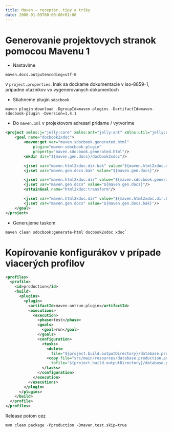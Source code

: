 ```yaml
---
title: Maven – receptár, tipy a triky
date: 2006-01-09T00:00:00+01:00
---
```


# Generovanie projektovych stranok pomocou Mavenu 1

* Nastavime 
```
maven.docs.outputencoding=utf-8
```
v `project.properties`. Inak sa dockame dokumentacie v iso-8859-1, pripadne otaznikov vo vygenerovanych dokumentoch
* Stiahneme plugin `sdocbook`
```
maven plugin:download -DgroupId=maven-plugins -DartifactId=maven-sdocbook-plugin -Dversion=1.4.1
```
* Do `maven.xml` v projektovom adresari pridame / vytvorime
```xml
<project xmlns:j="jelly:core" xmlns:ant="jelly:ant" xmlns:util="jelly:util" xmlns:maven="jelly:maven">
    <goal name="docbook2xdoc">
        <maven:get var="maven.sdocbook.generated.html"
            plugin="maven-sdocbook-plugin"
            property="maven.sdocbook.generated.html"/>
        <mkdir dir="${maven.gen.docs}/docbook2xdoc"/>

        <j:set var="maven.html2xdoc.dir.bak" value="${maven.html2xdoc.dir}"/>
        <j:set var="maven.gen.docs.bak" value="${maven.gen.docs}"/>

        <j:set var="maven.html2xdoc.dir" value="${maven.sdocbook.generated.html}"/>
        <j:set var="maven.gen.docs" value="${maven.gen.docs}"/>
        <attainGoal name="html2xdoc:transform"/>

        <j:set var="maven.html2xdoc.dir" value="${maven.html2xdoc.dir.bak}"/>
        <j:set var="maven.gen.docs" value="${maven.gen.docs.bak}"/>
    </goal>
</project>    
```
* Generujeme taskom 
```
maven clean sdocbook:generate-html docbook2xdoc xdoc`
```

# Kopírovanie konfigurákov v prípade viacerých profilov
```xml
<profiles>
  <profile>
    <id>production</id>
    <build>
      <plugins>
        <plugin>
          <artifactId>maven-antrun-plugin</artifactId>
          <executions>
            <execution>
              <phase>test</phase>
              <goals>
                <goal>run</goal>
              </goals>
              <configuration>
                <tasks>
                  <delete
                    file="${project.build.outputDirectory}/database.properties" />
                  <copy file="src/main/resources/database.production.properties"
                    tofile="${project.build.outputDirectory}/database.properties" />
                </tasks>
              </configuration>
            </execution>
          </executions>
        </plugin>
      </plugins>
    </build>
  </profile>
</profiles>
```

Release potom cez
```
mvn clean package -Pproduction -Dmaven.test.skip=true
```
